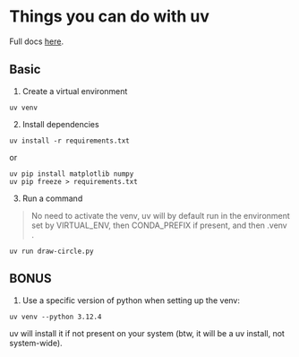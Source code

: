 # Things you can do with uv

Full docs [here](https://docs.astral.sh/uv/).

## Basic

1. Create a virtual environment
```
uv venv
```

2. Install dependencies
```
uv install -r requirements.txt
```
or 
```
uv pip install matplotlib numpy
uv pip freeze > requirements.txt
```

3. Run a command
> No need to activate the venv, uv will by default run in the environment set by VIRTUAL_ENV, then CONDA_PREFIX if present, and then .venv .
```
uv run draw-circle.py
```

## BONUS

1. Use a specific version of python when setting up the venv:
```
uv venv --python 3.12.4
```
uv will install it if not present on your system (btw, it will be a uv install, not system-wide).
